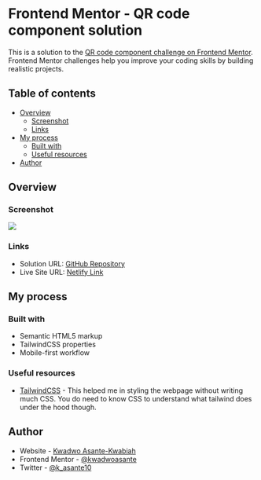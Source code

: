 # Frontend Mentor - QR code component solution

This is a solution to the [QR code component challenge on Frontend Mentor](https://www.frontendmentor.io/challenges/qr-code-component-iux_sIO_H). Frontend Mentor challenges help you improve your coding skills by building realistic projects. 

## Table of contents

- [Overview](#overview)
  - [Screenshot](#screenshot)
  - [Links](#links)
- [My process](#my-process)
  - [Built with](#built-with)
  - [Useful resources](#useful-resources)
- [Author](#author)

## Overview

### Screenshot

![](./screenshot.png)

### Links

- Solution URL: [GitHub Repository](https://github.com/kwadwoasante/fem-qr)
- Live Site URL: [Netlify Link](https://femqr.netlify.app)

## My process

### Built with

- Semantic HTML5 markup
- TailwindCSS properties
- Mobile-first workflow

### Useful resources

- [TailwindCSS](https://tailwindcss.com/) - This helped me in styling the webpage without writing much CSS. You do need to know CSS to understand what tailwind does under the hood though.

## Author

- Website - [Kwadwo Asante-Kwabiah](http://asantekwabiah.com/)
- Frontend Mentor - [@kwadwoasante](https://www.frontendmentor.io/profile/kwadwoasante)
- Twitter - [@k_asante10](https://www.twitter.com/k_asante10)
